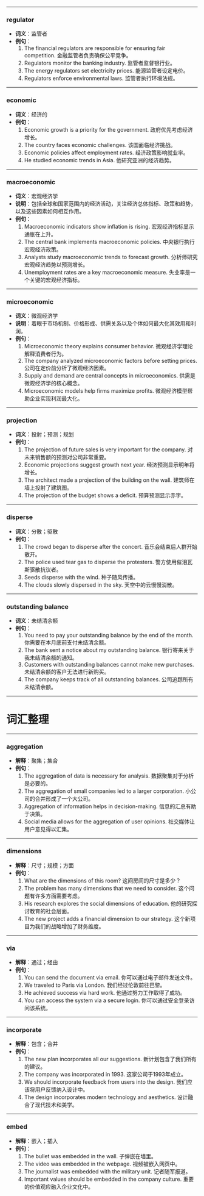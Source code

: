 ------

### regulator

- **词义**：监管者
- **例句**：
  1. The financial regulators are responsible for ensuring fair competition. 金融监管者负责确保公平竞争。
  2. Regulators monitor the banking industry. 监管者监督银行业。
  3. The energy regulators set electricity prices. 能源监管者设定电价。
  4. Regulators enforce environmental laws. 监管者执行环境法规。

------

### economic

- **词义**：经济的
- **例句**：
  1. Economic growth is a priority for the government. 政府优先考虑经济增长。
  2. The country faces economic challenges. 该国面临经济挑战。
  3. Economic policies affect employment rates. 经济政策影响就业率。
  4. He studied economic trends in Asia. 他研究亚洲的经济趋势。

------

### macroeconomic

- **词义**：宏观经济学
- **说明**：包括全球和国家范围内的经济活动，关注经济总体指标、政策和趋势，以及这些因素如何相互作用。
- **例句**：
  1. Macroeconomic indicators show inflation is rising. 宏观经济指标显示通胀在上升。
  2. The central bank implements macroeconomic policies. 中央银行执行宏观经济政策。
  3. Analysts study macroeconomic trends to forecast growth. 分析师研究宏观经济趋势以预测增长。
  4. Unemployment rates are a key macroeconomic measure. 失业率是一个关键的宏观经济指标。

------

### microeconomic

- **词义**：微观经济学
- **说明**：着眼于市场机制、价格形成、供需关系以及个体如何最大化其效用和利润。
- **例句**：
  1. Microeconomic theory explains consumer behavior. 微观经济学理论解释消费者行为。
  2. The company analyzed microeconomic factors before setting prices. 公司在定价前分析了微观经济因素。
  3. Supply and demand are central concepts in microeconomics. 供需是微观经济学的核心概念。
  4. Microeconomic models help firms maximize profits. 微观经济模型帮助企业实现利润最大化。

------

### projection

- **词义**：投射；预测；规划
- **例句**：
  1. The projection of future sales is very important for the company. 对未来销售额的预测对公司非常重要。
  2. Economic projections suggest growth next year. 经济预测显示明年将增长。
  3. The architect made a projection of the building on the wall. 建筑师在墙上投射了建筑图。
  4. The projection of the budget shows a deficit. 预算预测显示赤字。

------

### disperse

- **词义**：分散；驱散
- **例句**：
  1. The crowd began to disperse after the concert. 音乐会结束后人群开始散开。
  2. The police used tear gas to disperse the protesters. 警方使用催泪瓦斯驱散抗议者。
  3. Seeds disperse with the wind. 种子随风传播。
  4. The clouds slowly dispersed in the sky. 天空中的云慢慢消散。

------

### outstanding balance

- **词义**：未结清余额
- **例句**：
  1. You need to pay your outstanding balance by the end of the month. 你需要在本月底前支付未结清余额。
  2. The bank sent a notice about my outstanding balance. 银行寄来关于我未结清余额的通知。
  3. Customers with outstanding balances cannot make new purchases. 未结清余额的客户无法进行新购买。
  4. The company keeps track of all outstanding balances. 公司追踪所有未结清余额。

------

# 词汇整理

---

### aggregation
- **解释**：聚集；集合  
- **例句**：  
  1. The aggregation of data is necessary for analysis. 数据聚集对于分析是必要的。  
  2. The aggregation of small companies led to a larger corporation. 小公司的合并形成了一个大公司。  
  3. Aggregation of information helps in decision-making. 信息的汇总有助于决策。  
  4. Social media allows for the aggregation of user opinions. 社交媒体让用户意见得以汇集。  

---

### dimensions
- **解释**：尺寸；规模；方面  
- **例句**：  
  1. What are the dimensions of this room? 这间房间的尺寸是多少？  
  2. The problem has many dimensions that we need to consider. 这个问题有许多方面需要考虑。  
  3. His research explores the social dimensions of education. 他的研究探讨教育的社会层面。  
  4. The new project adds a financial dimension to our strategy. 这个新项目为我们的战略增加了财务维度。  

---

### via
- **解释**：通过；经由  
- **例句**：  
  1. You can send the document via email. 你可以通过电子邮件发送文件。  
  2. We traveled to Paris via London. 我们经过伦敦前往巴黎。  
  3. He achieved success via hard work. 他通过努力工作取得了成功。  
  4. You can access the system via a secure login. 你可以通过安全登录访问该系统。  

---

### incorporate
- **解释**：包含；合并  
- **例句**：  
  1. The new plan incorporates all our suggestions. 新计划包含了我们所有的建议。  
  2. The company was incorporated in 1993. 这家公司于1993年成立。  
  3. We should incorporate feedback from users into the design. 我们应该将用户反馈纳入设计中。  
  4. The design incorporates modern technology and aesthetics. 设计融合了现代技术和美学。  

---

### embed
- **解释**：嵌入；插入  
- **例句**：  
  1. The bullet was embedded in the wall. 子弹嵌在墙里。  
  2. The video was embedded in the webpage. 视频被嵌入网页中。  
  3. The journalist was embedded with the military unit. 记者随军报道。  
  4. Important values should be embedded in the company culture. 重要的价值观应融入企业文化中。  